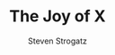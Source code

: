 --- 
title: The Joy of X 
layout: default 
author: Steven Strogatz
categories: book 
link: http://www.amazon.com/Joy-Guided-Tour-Mathematics-Infinity-ebook/dp/B006R8PL7G/ref=sr_1_1?ie=UTF8&qid=1394475345&sr=8-1&keywords=the+joy+of+x
image: http://ecx.images-amazon.com/images/I/51YzoAES7-L._SL160_PIsitb-sticker-arrow-dp,TopRight,12,-18_SH30_OU01_AA160_.jpg
---